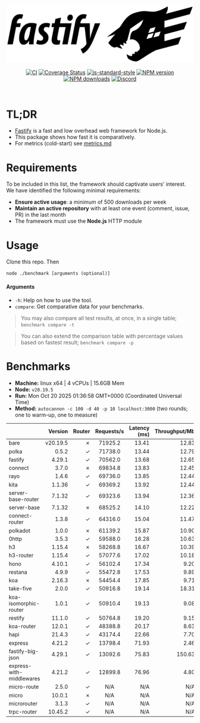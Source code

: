 <div align="center">
  <img src="https://github.com/fastify/graphics/raw/HEAD/fastify-landscape-outlined.svg" width="650" height="auto"/>
</div>

<div align="center">

[![CI](https://github.com/fastify/fastify/workflows/ci/badge.svg)](https://github.com/fastify/fastify/actions/workflows/ci.yml)
[![Coverage Status](https://coveralls.io/repos/github/fastify/fastify/badge.svg?branch=master)](https://coveralls.io/github/fastify/fastify?branch=master)
[![js-standard-style](https://img.shields.io/badge/code%20style-standard-brightgreen.svg?style=flat)](http://standardjs.com/)
[![NPM version](https://img.shields.io/npm/v/fastify.svg?style=flat)](https://www.npmjs.com/package/fastify)
[![NPM downloads](https://img.shields.io/npm/dm/fastify.svg?style=flat)](https://www.npmjs.com/package/fastify) [![Discord](https://img.shields.io/discord/725613461949906985)](https://discord.gg/fastify)

</div>
<br />

# TL;DR

* [Fastify](https://github.com/fastify/fastify) is a fast and low overhead web framework for Node.js.
* This package shows how fast it is comparatively.
* For metrics (cold-start) see [metrics.md](./METRICS.md)

# Requirements

To be included in this list, the framework should captivate users' interest. We have identified the following minimal requirements:
- **Ensure active usage**: a minimum of 500 downloads per week
- **Maintain an active repository** with at least one event (comment, issue, PR) in the last month
- The framework must use the **Node.js** HTTP module

# Usage

Clone this repo. Then 

```
node ./benchmark [arguments (optional)]
```

#### Arguments

* `-h`: Help on how to use the tool.
* `compare`: Get comparative data for your benchmarks.

> You may also compare all test results, at once, in a single table; `benchmark compare -t`

> You can also extend the comparison table with percentage values based on fastest result; `benchmark compare -p`
# Benchmarks

* __Machine:__ linux x64 | 4 vCPUs | 15.6GB Mem
* __Node:__ `v20.19.5`
* __Run:__ Mon Oct 20 2025 01:36:58 GMT+0000 (Coordinated Universal Time)
* __Method:__ `autocannon -c 100 -d 40 -p 10 localhost:3000` (two rounds; one to warm-up, one to measure)

|                          | Version  | Router | Requests/s | Latency (ms) | Throughput/Mb |
| :--                      | --:      | --:    | :-:        | --:          | --:           |
| bare                     | v20.19.5 | ✗      | 71925.2    | 13.41        | 12.83         |
| polka                    | 0.5.2    | ✓      | 71738.0    | 13.44        | 12.79         |
| fastify                  | 4.29.1   | ✓      | 70562.0    | 13.68        | 12.65         |
| connect                  | 3.7.0    | ✗      | 69834.8    | 13.83        | 12.45         |
| rayo                     | 1.4.6    | ✓      | 69736.0    | 13.85        | 12.44         |
| kita                     | 1.1.36   | ✓      | 69369.2    | 13.92        | 12.44         |
| server-base-router       | 7.1.32   | ✓      | 69323.6    | 13.94        | 12.36         |
| server-base              | 7.1.32   | ✗      | 68525.2    | 14.10        | 12.22         |
| connect-router           | 1.3.8    | ✓      | 64316.0    | 15.04        | 11.47         |
| polkadot                 | 1.0.0    | ✗      | 61139.2    | 15.87        | 10.90         |
| 0http                    | 3.5.3    | ✓      | 59588.0    | 16.28        | 10.63         |
| h3                       | 1.15.4   | ✗      | 58268.8    | 16.67        | 10.39         |
| h3-router                | 1.15.4   | ✓      | 57077.6    | 17.02        | 10.18         |
| hono                     | 4.10.1   | ✓      | 56102.4    | 17.34        | 9.20          |
| restana                  | 4.9.9    | ✓      | 55472.8    | 17.53        | 9.89          |
| koa                      | 2.16.3   | ✗      | 54454.4    | 17.85        | 9.71          |
| take-five                | 2.0.0    | ✓      | 50916.8    | 19.14        | 18.31         |
| koa-isomorphic-router    | 1.0.1    | ✓      | 50910.4    | 19.13        | 9.08          |
| restify                  | 11.1.0   | ✓      | 50764.8    | 19.20        | 9.15          |
| koa-router               | 12.0.1   | ✓      | 48388.8    | 20.17        | 8.63          |
| hapi                     | 21.4.3   | ✓      | 43174.4    | 22.66        | 7.70          |
| express                  | 4.21.2   | ✓      | 13798.4    | 71.93        | 2.46          |
| fastify-big-json         | 4.29.1   | ✓      | 13092.6    | 75.83        | 150.63        |
| express-with-middlewares | 4.21.2   | ✓      | 12899.8    | 76.96        | 4.80          |
| micro-route              | 2.5.0    | ✓      | N/A        | N/A          | N/A           |
| micro                    | 10.0.1   | ✗      | N/A        | N/A          | N/A           |
| microrouter              | 3.1.3    | ✓      | N/A        | N/A          | N/A           |
| trpc-router              | 10.45.2  | ✓      | N/A        | N/A          | N/A           |
